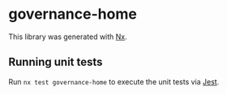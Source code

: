 # governance-home

This library was generated with [Nx](https://nx.dev).

## Running unit tests

Run `nx test governance-home` to execute the unit tests via [Jest](https://jestjs.io).
